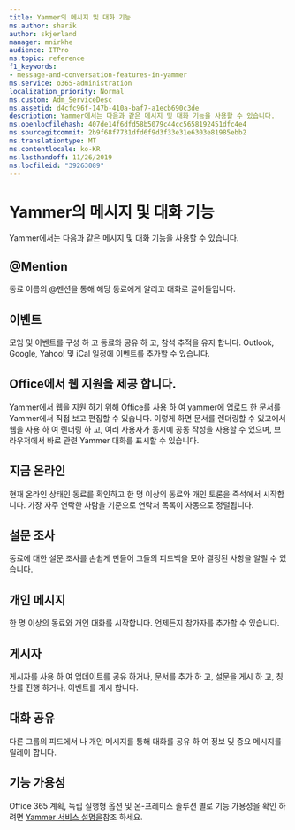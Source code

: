 ```yaml
---
title: Yammer의 메시지 및 대화 기능
ms.author: sharik
author: skjerland
manager: mnirkhe
audience: ITPro
ms.topic: reference
f1_keywords:
- message-and-conversation-features-in-yammer
ms.service: o365-administration
localization_priority: Normal
ms.custom: Adm_ServiceDesc
ms.assetid: d4cfc96f-147b-410a-baf7-a1ecb690c3de
description: Yammer에서는 다음과 같은 메시지 및 대화 기능을 사용할 수 있습니다.
ms.openlocfilehash: 407de14f6dfd58b5079c44cc5658192451dfc4e4
ms.sourcegitcommit: 2b9f68f7731dfd6f9d3f33e31e6303e81985ebb2
ms.translationtype: MT
ms.contentlocale: ko-KR
ms.lasthandoff: 11/26/2019
ms.locfileid: "39263089"
---
```

# <a name="message-and-conversation-features-in-yammer"></a>Yammer의 메시지 및 대화 기능

Yammer에서는 다음과 같은 메시지 및 대화 기능을 사용할 수 있습니다.
  
## <a name="mention"></a>@Mention

동료 이름의 @멘션을 통해 해당 동료에게 알리고 대화로 끌어들입니다.

## <a name="events"></a>이벤트

모임 및 이벤트를 구성 하 고 동료와 공유 하 고, 참석 추적을 유지 합니다. Outlook, Google, Yahoo! 및 iCal 일정에 이벤트를 추가할 수 있습니다.
  
## <a name="office-for-the-web-support"></a>Office에서 웹 지원을 제공 합니다.

Yammer에서 웹을 지원 하기 위해 Office를 사용 하 여 yammer에 업로드 한 문서를 Yammer에서 직접 보고 편집할 수 있습니다. 이렇게 하면 문서를 렌더링할 수 있고에서 웹을 사용 하 여 렌더링 하 고, 여러 사용자가 동시에 공동 작성을 사용할 수 있으며, 브라우저에서 바로 관련 Yammer 대화를 표시할 수 있습니다.

## <a name="online-now"></a>지금 온라인

현재 온라인 상태인 동료를 확인하고 한 명 이상의 동료와 개인 토론을 즉석에서 시작합니다. 가장 자주 연락한 사람을 기준으로 연락처 목록이 자동으로 정렬됩니다.

## <a name="polls"></a>설문 조사

동료에 대한 설문 조사를 손쉽게 만들어 그들의 피드백을 모아 결정된 사항을 알릴 수 있습니다.
  
## <a name="private-messages"></a>개인 메시지

한 명 이상의 동료와 개인 대화를 시작합니다. 언제든지 참가자를 추가할 수 있습니다.

## <a name="publisher"></a>게시자

게시자를 사용 하 여 업데이트를 공유 하거나, 문서를 추가 하 고, 설문을 게시 하 고, 칭찬를 진행 하거나, 이벤트를 게시 합니다.
    
## <a name="share-conversations"></a>대화 공유

다른 그룹의 피드에서 나 개인 메시지를 통해 대화를 공유 하 여 정보 및 중요 메시지를 릴레이 합니다.
  
## <a name="feature-availability"></a>기능 가용성

Office 365 계획, 독립 실행형 옵션 및 온-프레미스 솔루션 별로 기능 가용성을 확인 하려면 [Yammer 서비스 설명을](yammer-service-description.md)참조 하세요.
  